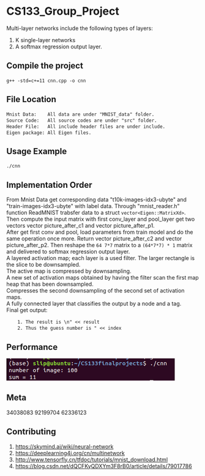 CS133_Group_Project
===================
Multi-layer networks include the following types of layers:
1. K single-layer networks
2. A softmax regression output layer.

Compile the project
-------------------
    g++ -std=c+=11 cnn.cpp -o cnn

File Location
-------------------
	Mnist Data:    All data are under "MNIST_data" folder.
	Source Code:   All source codes are under "src" folder.
	Header File:   All include header files are under include.
	Eigen package: All Eigen files.

Usage Example
-------------------
	./cnn

Implementation Order
-----
From Mnist Data get corresponding data "t10k-images-idx3-ubyte" and "train-images-idx3-ubyte" with label data. Through "mnist_reader.h" function ReadMNIST trabsfer data to a struct `vector<Eigen::MatrixXd>`.  
Then compute the input matrix with first conv_layer and pool_layer get two vectors vector<MatrixXd> picture_after_c1 and  vector<MatrixXd> picture_after_p1.  
After get first conv and pool, load parameters from train model and do the same operation once more. 
Return vector<MatrixXd> picture_after_c2 and vector<MatrixXd> picture_after_p2. Then reshape the `64 7*7` matrix to a `(64*7*7) * 1` matrix and delivered to softmax regression output layer.  
A layered activation map; each layer is a used filter. The larger rectangle is the
slice to be downsampled.  
The active map is compressed by downsampling.  
A new set of activation maps obtained by having the filter scan the first map heap
that has been downsampled.  
Compresses the second downsampling of the second set of activation maps.  
A fully connected layer that classifies the output by a node and a tag.  
Final get output:
```
	1. The result is \n" << result 
	2. Thus the guess number is " << index 	
```
 

Performance
-------------------
![](/1.png)

Meta
-------------------
34038083
92199704
62336123

Contributing
-------------------
1. https://skymind.ai/wiki/neural-network
2. https://deeplearning4j.org/cn/multinetwork
3. http://www.tensorfly.cn/tfdoc/tutorials/mnist_download.html
4. https://blog.csdn.net/dQCFKyQDXYm3F8rB0/article/details/79017786
